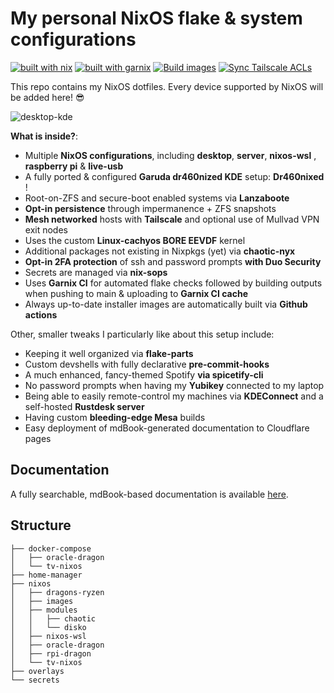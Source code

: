 # My personal NixOS flake & system configurations

[![built with nix](https://img.shields.io/static/v1?logo=nixos&logoColor=white&label=&message=Built%20with%20Nix&color=41439a)](https://builtwithnix.org) [![built with garnix](https://img.shields.io/endpoint.svg?url=https%3A%2F%2Fgarnix.io%2Fapi%2Fbadges%2Fdr460nf1r3%2Fdr460nixed%3Fbranch%3Dmain)](https://garnix.io)
[![Build images](https://github.com/dr460nf1r3/dr460nixed/actions/workflows/build_images.yml/badge.svg)](https://github.com/dr460nf1r3/dr460nixed/actions/workflows/build_images.yml) [![Sync Tailscale ACLs](https://github.com/dr460nf1r3/dr460nixed/actions/workflows/tailscale.yml/badge.svg)](https://github.com/dr460nf1r3/dr460nixed/actions/workflows/tailscale.yml)

This repo contains my NixOS dotfiles. Every device supported by NixOS will be added here! 😎

![desktop-kde](https://i.imgur.com/h3WGSJ4.jpg)

**What is inside?**:

- Multiple **NixOS configurations**, including **desktop**, **server**, **nixos-wsl** , **raspberry pi** & **live-usb**
- A fully ported & configured **Garuda dr460nized KDE** setup: **Dr460nixed** !
- Root-on-ZFS and secure-boot enabled systems via **Lanzaboote**
- **Opt-in persistence** through impermanence + ZFS snapshots
- **Mesh networked** hosts with **Tailscale** and optional use of Mullvad VPN exit nodes
- Uses the custom **Linux-cachyos BORE EEVDF** kernel
- Additional packages not existing in Nixpkgs (yet) via **chaotic-nyx**
- **Opt-in 2FA protection** of ssh and password prompts **with Duo Security**
- Secrets are managed via **nix-sops**
- Uses **Garnix CI** for automated flake checks followed by building outputs when pushing to main & uploading to **Garnix CI cache**
- Always up-to-date installer images are automatically built via **Github actions**

Other, smaller tweaks I particularly like about this setup include:

- Keeping it well organized via **flake-parts**
- Custom devshells with fully declarative **pre-commit-hooks**
- A much enhanced, fancy-themed Spotify **via spicetify-cli**
- No password prompts when having my **Yubikey** connected to my laptop
- Being able to easily remote-control my machines via **KDEConnect** and a self-hosted **Rustdesk server**
- Having custom **bleeding-edge Mesa** builds
- Easy deployment of mdBook-generated documentation to Cloudflare pages

## Documentation

A fully searchable, mdBook-based documentation is available [here](https://nixed.dr460nf1r3.org).

## Structure

```shell
├── docker-compose
│   ├── oracle-dragon
│   └── tv-nixos
├── home-manager
├── nixos
│   ├── dragons-ryzen
│   ├── images
│   ├── modules
│   │   ├── chaotic
│   │   └── disko
│   ├── nixos-wsl
│   ├── oracle-dragon
│   ├── rpi-dragon
│   └── tv-nixos
├── overlays
└── secrets
```
